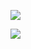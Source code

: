 ![](https://youpaiyun.zongqilive.cn/image/20200318142054.png)

![](https://youpaiyun.zongqilive.cn/image/20200318143408.png)

